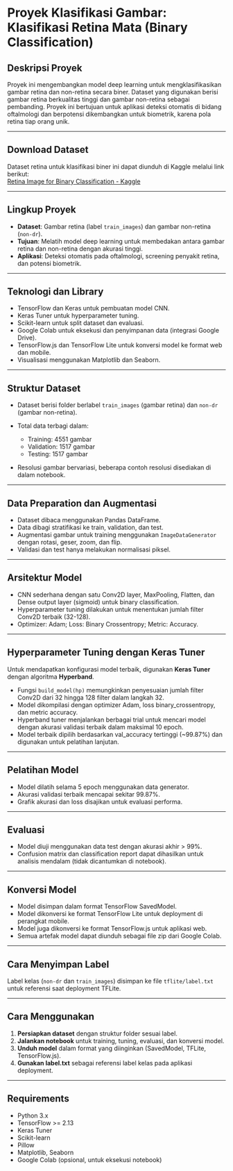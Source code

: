 # Proyek Klasifikasi Gambar: Klasifikasi Retina Mata (Binary Classification)

## Deskripsi Proyek

Proyek ini mengembangkan model deep learning untuk mengklasifikasikan gambar retina dan non-retina secara biner. Dataset yang digunakan berisi gambar retina berkualitas tinggi dan gambar non-retina sebagai pembanding. Proyek ini bertujuan untuk aplikasi deteksi otomatis di bidang oftalmologi dan berpotensi dikembangkan untuk biometrik, karena pola retina tiap orang unik.

---

## Download Dataset

Dataset retina untuk klasifikasi biner ini dapat diunduh di Kaggle melalui link berikut:  
[Retina Image for Binary Classification - Kaggle](https://www.kaggle.com/datasets/hardikchhipa28/retina-image-for-binary-classification/data)

---

## Lingkup Proyek

- **Dataset**: Gambar retina (label `train_images`) dan gambar non-retina (`non-dr`).
- **Tujuan**: Melatih model deep learning untuk membedakan antara gambar retina dan non-retina dengan akurasi tinggi.
- **Aplikasi**: Deteksi otomatis pada oftalmologi, screening penyakit retina, dan potensi biometrik.

---

## Teknologi dan Library

- TensorFlow dan Keras untuk pembuatan model CNN.
- Keras Tuner untuk hyperparameter tuning.
- Scikit-learn untuk split dataset dan evaluasi.
- Google Colab untuk eksekusi dan penyimpanan data (integrasi Google Drive).
- TensorFlow.js dan TensorFlow Lite untuk konversi model ke format web dan mobile.
- Visualisasi menggunakan Matplotlib dan Seaborn.

---

## Struktur Dataset

- Dataset berisi folder berlabel `train_images` (gambar retina) dan `non-dr` (gambar non-retina).
- Total data terbagi dalam:

  - Training: 4551 gambar  
  - Validation: 1517 gambar  
  - Testing: 1517 gambar

- Resolusi gambar bervariasi, beberapa contoh resolusi disediakan di dalam notebook.

---

## Data Preparation dan Augmentasi

- Dataset dibaca menggunakan Pandas DataFrame.
- Data dibagi stratifikasi ke train, validation, dan test.
- Augmentasi gambar untuk training menggunakan `ImageDataGenerator` dengan rotasi, geser, zoom, dan flip.
- Validasi dan test hanya melakukan normalisasi piksel.

---

## Arsitektur Model

- CNN sederhana dengan satu Conv2D layer, MaxPooling, Flatten, dan Dense output layer (sigmoid) untuk binary classification.
- Hyperparameter tuning dilakukan untuk menentukan jumlah filter Conv2D terbaik (32-128).
- Optimizer: Adam; Loss: Binary Crossentropy; Metric: Accuracy.

---

## Hyperparameter Tuning dengan Keras Tuner

Untuk mendapatkan konfigurasi model terbaik, digunakan **Keras Tuner** dengan algoritma **Hyperband**.

- Fungsi `build_model(hp)` memungkinkan penyesuaian jumlah filter Conv2D dari 32 hingga 128 filter dalam langkah 32.
- Model dikompilasi dengan optimizer Adam, loss binary_crossentropy, dan metric accuracy.
- Hyperband tuner menjalankan berbagai trial untuk mencari model dengan akurasi validasi terbaik dalam maksimal 10 epoch.
- Model terbaik dipilih berdasarkan val_accuracy tertinggi (~99.87%) dan digunakan untuk pelatihan lanjutan.

---

## Pelatihan Model

- Model dilatih selama 5 epoch menggunakan data generator.
- Akurasi validasi terbaik mencapai sekitar 99.87%.
- Grafik akurasi dan loss disajikan untuk evaluasi performa.

---

## Evaluasi

- Model diuji menggunakan data test dengan akurasi akhir > 99%.
- Confusion matrix dan classification report dapat dihasilkan untuk analisis mendalam (tidak dicantumkan di notebook).

---

## Konversi Model

- Model disimpan dalam format TensorFlow SavedModel.
- Model dikonversi ke format TensorFlow Lite untuk deployment di perangkat mobile.
- Model juga dikonversi ke format TensorFlow.js untuk aplikasi web.
- Semua artefak model dapat diunduh sebagai file zip dari Google Colab.

---

## Cara Menyimpan Label

Label kelas (`non-dr` dan `train_images`) disimpan ke file `tflite/label.txt` untuk referensi saat deployment TFLite.

---

## Cara Menggunakan

1. **Persiapkan dataset** dengan struktur folder sesuai label.
2. **Jalankan notebook** untuk training, tuning, evaluasi, dan konversi model.
3. **Unduh model** dalam format yang diinginkan (SavedModel, TFLite, TensorFlow.js).
4. **Gunakan label.txt** sebagai referensi label kelas pada aplikasi deployment.

---

## Requirements

- Python 3.x
- TensorFlow >= 2.13
- Keras Tuner
- Scikit-learn
- Pillow
- Matplotlib, Seaborn
- Google Colab (opsional, untuk eksekusi notebook)

